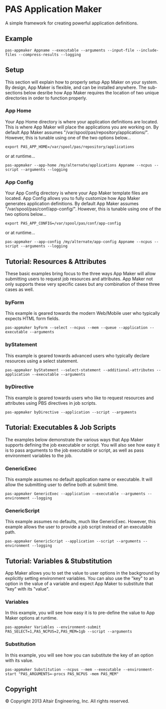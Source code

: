 # PAS Application Maker

A simple framework for creating powerful application definitions.

## Example

`pas-appmaker Appname --executable --arguments --input-file --include-files --compress-results --logging`

## Setup

This section will explain how to properly setup App Maker on your system. By design, App Maker is flexible, and can be installed anywhere.
The sub-sections below desribe how App Maker requires the location of two unique directories in order to function properly.

### App Home

Your App Home directory is where your application definitions are located. This is where App Maker will place the applications you are working on.
By default App Maker assumes "/var/spool/pas/repository/applications/". However, this is tunable using one of the two options below...

`export PAS_APP_HOME=/var/spool/pas/repository/applications`

or at runtime...

`pas-appmaker --app-home /my/alternate/applications Appname --ncpus --script --arguments --logging`

### App Config

Your App Config directory is where your App Maker template files are located. App Config allows you to fully customize how App Maker generates application definitions.
By default App Maker assumes "/var/spool/pas/conf/app-config/". However, this is tunable using one of the two options below...

`export PAS_APP_CONFIG=/var/spool/pas/conf/app-config`

or at runtime...

`pas-appmaker --app-config /my/alternate/app-config Appname --ncpus --script --arguments --logging`


## Tutorial: Resources & Attributes

These basic examples bring focus to the three ways App Maker will allow submitting users to request job resources and attributes.
App Maker not only supports these very specific cases but any combination of these three cases as well.

### byForm

This example is geared towards the modern Web/Mobile user who typically expects HTML form fields.

`pas-appmaker byForm --select --ncpus --mem --queue --application --executable --arguments`

### byStatement

This example is geared towards advanced users who typically declare resources using a select statement.

`pas-appmaker byStatement --select-statement --additional-attributes --application --executable --arguments`

### byDirective

This example is geared towards users who like to request resources and attributes using PBS directives in job scripts.

`pas-appmaker byDirective --application --script --arguments`

## Tutorial: Executables & Job Scripts

The examples below demonstrate the various ways that App Maker supports defining the job executable or script.
You will also see how easy it is to pass arguments to the job executable or script, as well as pass environment variables to the job.

### GenericExec

This example assumes no default application name or executable. It will allow the submitting user to define both at submit time.

`pas-appmaker GenericExec --application --executable --arguments --environment --logging`

### GenericScript

This example assumes no defaults, much like GenericExec. However, this example allows the user to provide a job script instead of an executable path.

`pas-appmaker GenericScript --application --script --arguments --environment --logging`


## Tutorial: Variables & Stubstitution

App Maker allows you to set the value to user options in the background by explicitly setting environment variables. You can also use the "key" to an option in the value of a variable
and expect App Maker to substitute that "key" with its "value".

### Variables

In this example, you will see how easy it is to pre-define the value to App Maker options at runtime.

`pas-appmaker Variables --environment-submit PAS_SELECT=1,PAS_NCPUS=2,PAS_MEM=1gb --script --arguments`

### Substitution

In this example, you will see how you can substitute the key of an option with its value.

`pas-appmaker Substitution --ncpus --mem --executable --environment-start "PAS_ARGUMENTS=-procs PAS_NCPUS -mem PAS_MEM"`


## Copyright

© Copyright 2013 Altair Engineering, Inc. All rights reserved.